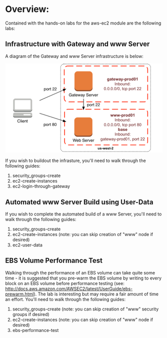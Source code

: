# Overview:

Contained with the hands-on labs for the aws-ec2 module are the following labs:

## Infrastructure with Gateway and www Server
A diagram of the Gateway and www Server infrastructure is below:

[![Gateway and WWW Infrastructure Buildout](assets/aws-ec2-project-infrastructure-diagram.png)](#features)

If you wish to buildout the infrasture, you'll need to walk through the following guides:

1. security_groups-create
2. ec2-create-instances
3. ec2-login-through-gateway

## Automated www Server Build using User-Data

If you wish to complete the automated build of a www Server, you'll need to walk through the following guides:

1. security_groups-create
2. ec2-create-instances (note: you can skip creation of "www" node if desired)
3. ec2-user-data

## EBS Volume Performance Test

Walking through the performance of an EBS volume can take quite some time - it is suggested that you pre-warm the EBS volume by writing to every block on an EBS volume before performance testing (see: http://docs.aws.amazon.com/AWSEC2/latest/UserGuide/ebs-prewarm.html). The lab is interesting but may require a fair amount of time an effort. You'll need to walk through the following guides:

1. security_groups-create (note: you can skip creation of "www" security groups if desired)
2. ec2-create-instances (note: you can skip creation of "www" node if desired)
3. ebs-performance-test
